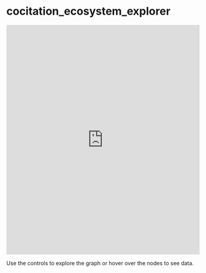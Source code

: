 # cocitation_ecosystem_explorer

<iframe width="100%" height="600" frameborder="0" scrolling="no" src="https://jihadiscapes.github.io/cocitation_ecosystem_explorer/Cocitation_Ecosystem_Explorer_2.html"> </iframe> 

Use the controls to explore the graph or hover over the nodes to see data. 
